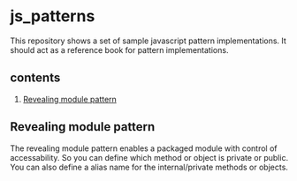 # js_patterns
This repository shows a set of sample javascript pattern implementations. It should act as a reference book for pattern implementations.

## contents
1. [Revealing module pattern](https://google.com)



## Revealing module pattern
The revealing module pattern enables a packaged module with control of accessability. So you can define which method or object is private or public. You can also define a alias name for the internal/private methods or objects.
